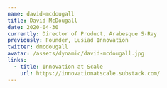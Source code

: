 ```yaml
---
name: david-mcdougall
title: David McDougall
date: 2020-04-30
currently: Director of Product, Arabesque S-Ray
previously: Founder, Lusiad Innovation
twitter: dmcdougall
avatar: /assets/dynamic/david-mcdougall.jpg
links:
  - title: Innovation at Scale
    url: https://innovationatscale.substack.com/
---
```

